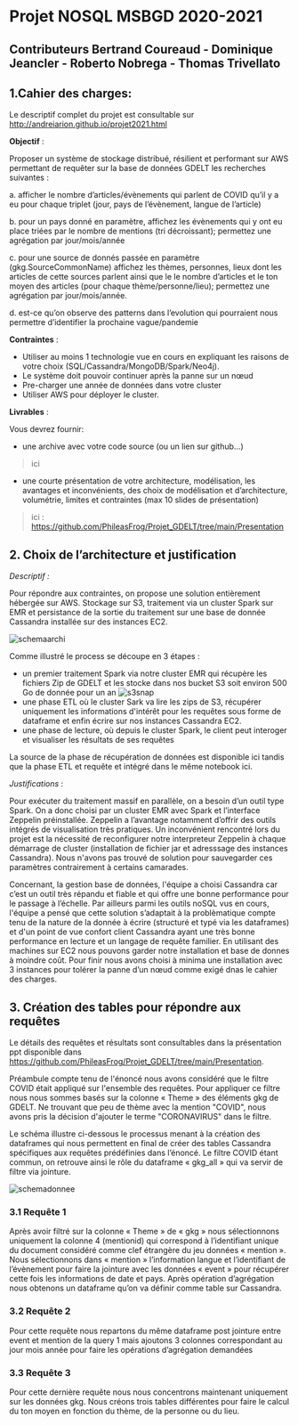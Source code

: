 # Projet NOSQL MSBGD 2020-2021
## Contributeurs Bertrand Coureaud - Dominique Jeancler - Roberto Nobrega - Thomas Trivellato 

## 1.Cahier des charges:

Le descriptif complet du projet est consultable sur http://andreiarion.github.io/projet2021.html

**Objectif** : 

Proposer un système de stockage distribué, résilient et performant sur AWS permettant de requêter sur la base de données GDELT les recherches suivantes : 

a.	afficher le nombre d’articles/évènements qui parlent de COVID qu’il y a eu pour chaque triplet (jour, pays de l’évènement, langue de l’article)

b.	pour un pays donné en paramètre, affichez les évènements qui y ont eu place triées par le nombre de mentions (tri décroissant); permettez une agrégation par jour/mois/année

c.	pour une source de donnés passée en paramètre (gkg.SourceCommonName) affichez les thèmes, personnes, lieux dont les articles de cette sources parlent ainsi que le le nombre d’articles et le ton moyen des articles (pour chaque thème/personne/lieu); permettez une agrégation par jour/mois/année.

d.	est-ce qu’on observe des patterns dans l’evolution qui pourraient nous permettre d’identifier la prochaine vague/pandemie

**Contraintes** :
*	Utiliser au moins 1 technologie vue en cours en expliquant les raisons de votre choix (SQL/Cassandra/MongoDB/Spark/Neo4j).
*	Le système doit pouvoir continuer après la panne sur un nœud
*	Pre-charger une année de données dans votre cluster
*	Utiliser AWS pour déployer le cluster.

**Livrables** :

Vous devrez fournir:
* une archive avec votre code source (ou un lien sur github…)
> ici
* une courte présentation de votre architecture, modélisation, les avantages et inconvénients, des choix de modélisation et d’architecture, volumétrie, limites et contraintes (max 10 slides de présentation)
> ici : https://github.com/PhileasFrog/Projet_GDELT/tree/main/Presentation

## 2. Choix de l’architecture et justification

*Descriptif :*

Pour répondre aux contraintes, on propose une solution entièrement hébergée sur AWS. Stockage sur S3, traitement via un cluster Spark sur EMR et persistance de la sortie du traitement sur une base de donnée Cassandra installée sur des instances EC2. 

![schemaarchi](https://github.com/PhileasFrog/Projet_GDELT/blob/main/Screenshot/architecture.PNG)

Comme illustré le process se découpe en 3 étapes :

* un premier traitement Spark via notre cluster EMR qui récupère les fichiers Zip de GDELT et les stocke dans nos bucket S3 soit environ 500 Go de donnée pour un an
![s3snap](https://github.com/PhileasFrog/Projet_GDELT/blob/main/Screenshot/bucketbc.png)
* une phase ETL où le cluster Sark va lire les zips de S3, récupérer uniquement les informations d'intérêt pour les requêtes sous forme de dataframe et enfin écrire sur nos instances Cassandra EC2.
* une phase de lecture, où depuis le cluster Spark, le client peut interoger et visualiser les résultats de ses requêtes

La source de la phase de récupération de données est disponible ici tandis que la phase ETL et requête et intégré dans le même notebook ici.

*Justifications* :

Pour exécuter du traitement massif en parallèle, on a besoin d’un outil type Spark. On a donc choisi par un cluster EMR avec Spark et l’interface Zeppelin préinstallée. Zeppelin a l’avantage notamment d’offrir des outils intégrés de visualisation très pratiques. Un inconvénient rencontré lors du projet est la nécessité de reconfigurer notre interpreteur Zeppelin à chaque démarrage de cluster (installation de fichier jar et adresssage des instances Cassandra). Nous n'avons pas trouvé de solution pour sauvegarder ces paramètres contrairement à certains camarades.

Concernant, la gestion base de données, l'équipe a choisi Cassandra car c’est un outil très répandu et fiable et qui offre une bonne performance pour le passage à l’échelle. Par ailleurs parmi les outils noSQL vus en cours, l'équipe a pensé que cette solution s’adaptait à la problèmatique compte tenu de la nature de la donnée à écrire (structuré et typé via les dataframes) et d'un point de vue confort client Cassandra ayant une très bonne performance en lecture et un langage de requête familier. En utilisant des machines sur EC2 nous pouvons garder notre installation et base de donnes à moindre coût. Pour finir nous avons choisi à minima une installation avec 3 instances pour tolérer la panne d’un nœud comme exigé dnas le cahier des charges.

## 3. Création des tables pour répondre aux requêtes

Le détails des requêtes et résultats sont consultables dans la présentation ppt disponible dans https://github.com/PhileasFrog/Projet_GDELT/tree/main/Presentation.

Préambule compte tenu de l'énoncé nous avons considéré que le filtre COVID était appliqué sur l'ensemble des requêtes. Pour appliquer ce filtre nous nous sommes basés sur la colonne « Theme » des éléments gkg de GDELT. Ne trouvant que peu de thème avec la mention "COVID", nous avons pris la décision d'ajouter le terme "CORONAVIRUS" dans le filtre.

Le schéma illustre ci-dessous le processus menant à la création des dataframes qui nous permettent en final de créer des tables Cassandra spécifiques aux requêtes prédéfinies dans l’énoncé. Le filtre COVID étant commun, on retrouve ainsi le rôle du dataframe « gkg_all » qui va servir de filtre via jointure.

![schemadonnee](https://github.com/PhileasFrog/Projet_GDELT/blob/main/Screenshot/Schemadonnee.jpg)

### 3.1 Requête 1

Après avoir filtré sur la colonne « Theme » de « gkg » nous sélectionnons uniquement la colonne 4 (mentionid) qui correspond à l’identifiant unique du document considéré comme clef étrangère du jeu données « mention ». Nous sélectionnons dans « mention » l’information langue et l’identifiant de l’évènement pour faire la jointure avec les données « event » pour récupérer cette fois les informations de date et pays. Après opération d’agrégation nous obtenons un dataframe qu’on va définir comme table sur Cassandra.

### 3.2 Requête 2

Pour cette requête nous repartons du même dataframe post jointure entre event et mention de la query 1 mais ajoutons 3 colonnes correspondant au jour mois année pour faire les opérations d’agrégation demandées

### 3.3 Requête 3

Pour cette dernière requête nous nous concentrons maintenant uniquement sur les données gkg. Nous créons trois tables différentes pour faire le calcul du ton moyen en fonction du thème, de la personne ou du lieu.




 
